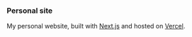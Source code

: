 ### Personal site

My personal website, built with [Next.js](https://nextjs.org/) and hosted on [Vercel](https://runeoliveira.com/).
